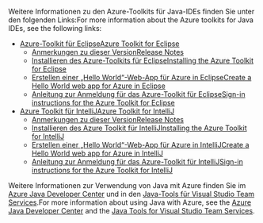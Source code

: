 <span data-ttu-id="b80c0-101">Weitere Informationen zu den Azure-Toolkits für Java-IDEs finden Sie unter den folgenden Links:</span><span class="sxs-lookup"><span data-stu-id="b80c0-101">For more information about the Azure toolkits for Java IDEs, see the following links:</span></span>

* [<span data-ttu-id="b80c0-102">Azure-Toolkit für Eclipse</span><span class="sxs-lookup"><span data-stu-id="b80c0-102">Azure Toolkit for Eclipse</span></span>](/azure/azure-toolkit-for-eclipse)
  * [<span data-ttu-id="b80c0-103">Anmerkungen zu dieser Version</span><span class="sxs-lookup"><span data-stu-id="b80c0-103">Release Notes</span></span>](https://github.com/Microsoft/azure-tools-for-java/releases)
  * [<span data-ttu-id="b80c0-104">Installieren des Azure-Toolkits für Eclipse</span><span class="sxs-lookup"><span data-stu-id="b80c0-104">Installing the Azure Toolkit for Eclipse</span></span>](/azure/azure-toolkit-for-eclipse-installation)
  * [<span data-ttu-id="b80c0-105">Erstellen einer „Hello World“-Web-App für Azure in Eclipse</span><span class="sxs-lookup"><span data-stu-id="b80c0-105">Create a Hello World web app for Azure in Eclipse</span></span>](/azure/app-service-web/app-service-web-eclipse-create-hello-world-web-app)
  * [<span data-ttu-id="b80c0-106">Anleitung zur Anmeldung für das Azure-Toolkit für Eclipse</span><span class="sxs-lookup"><span data-stu-id="b80c0-106">Sign-in instructions for the Azure Toolkit for Eclipse</span></span>](/azure/azure-toolkit-for-eclipse-sign-in-instructions)
* [<span data-ttu-id="b80c0-107">Azure Toolkit für IntelliJ</span><span class="sxs-lookup"><span data-stu-id="b80c0-107">Azure Toolkit for IntelliJ</span></span>](/azure/azure-toolkit-for-intellij)
  * [<span data-ttu-id="b80c0-108">Anmerkungen zu dieser Version</span><span class="sxs-lookup"><span data-stu-id="b80c0-108">Release Notes</span></span>](https://github.com/Microsoft/azure-tools-for-java/releases)
  * [<span data-ttu-id="b80c0-109">Installieren des Azure Toolkit für IntelliJ</span><span class="sxs-lookup"><span data-stu-id="b80c0-109">Installing the Azure Toolkit for IntelliJ</span></span>](/azure/azure-toolkit-for-intellij-installation)
  * [<span data-ttu-id="b80c0-110">Erstellen einer „Hello World“-Web-App für Azure in IntelliJ</span><span class="sxs-lookup"><span data-stu-id="b80c0-110">Create a Hello World web app for Azure in IntelliJ</span></span>](/azure/app-service-web/app-service-web-intellij-create-hello-world-web-app)
  * [<span data-ttu-id="b80c0-111">Anleitung zur Anmeldung für das Azure-Toolkit für IntelliJ</span><span class="sxs-lookup"><span data-stu-id="b80c0-111">Sign-in instructions for the Azure Toolkit for IntelliJ</span></span>](/azure/azure-toolkit-for-intellij-sign-in-instructions)

<span data-ttu-id="b80c0-112">Weitere Informationen zur Verwendung von Java mit Azure finden Sie im [Azure Java Developer Center](https://azure.microsoft.com/develop/java/) und in den [Java-Tools für Visual Studio Team Services](https://java.visualstudio.com/).</span><span class="sxs-lookup"><span data-stu-id="b80c0-112">For more information about using Java with Azure, see the [Azure Java Developer Center](https://azure.microsoft.com/develop/java/) and the [Java Tools for Visual Studio Team Services](https://java.visualstudio.com/).</span></span>
